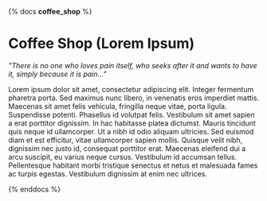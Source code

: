 {% docs __coffee_shop__ %}

# Coffee Shop (Lorem Ipsum)

*"There is no one who loves pain itself, who seeks after it and wants to have it, simply because it is pain..."*

Lorem ipsum dolor sit amet, consectetur adipiscing elit. Integer fermentum pharetra porta. Sed maximus nunc libero, in venenatis eros imperdiet mattis. Maecenas sit amet felis vehicula, fringilla neque vitae, porta ligula. Suspendisse potenti. Phasellus id volutpat felis. Vestibulum sit amet sapien a erat porttitor dignissim. In hac habitasse platea dictumst. Mauris tincidunt quis neque id ullamcorper. Ut a nibh id odio aliquam ultricies. Sed euismod diam et est efficitur, vitae ullamcorper sapien mollis. Quisque velit nibh, dignissim nec justo id, consequat porttitor erat. Maecenas eleifend dui a arcu suscipit, eu varius neque cursus. Vestibulum id accumsan tellus. Pellentesque habitant morbi tristique senectus et netus et malesuada fames ac turpis egestas. Vestibulum dignissim at enim nec ultrices.

{% enddocs %}